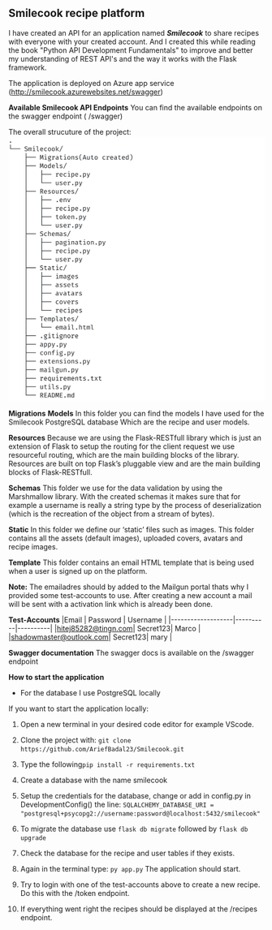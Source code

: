 ## Smilecook recipe platform

I have created an API for an application named _**Smilecook**_ to share recipes with everyone with your created account. And I created this while reading the book "Python API Development Fundamentals" to improve and better my understanding of REST API's and the way it works with the Flask framework.

The application is deployed on Azure app service 
(http://smilecook.azurewebsites.net/swagger)

**Available Smilecook API Endpoints**
You can find the available endpoints on the swagger endpoint ( /swagger)

The overall strucuture of the project:
![structure of the project](/documentation/project_structure.jpg)


**Migrations**
**Models**
In this folder you can find the models I have used for the Smilecook PostgreSQL database
Which are the recipe and user models.

**Resources**
Because we are using the Flask-RESTfull library which is just an extension of Flask
to setup the routing for the client request we use resourceful routing, which are the main building blocks of the library. Resources are built on top Flask’s pluggable view and are the main building blocks of Flask-RESTfull.


**Schemas**
This folder we use for the data validation by using the Marshmallow library.
With the created schemas it makes sure that for example a username is really a string type by the process of deserialization (which is the recreation of the object from a stream of bytes).

**Static**
In this folder we define our ‘static’ files such as images. This folder contains all the assets (default images), uploaded covers, avatars and recipe images.

**Template**
This folder contains an email HTML template that is being used when a user is signed up on the platform.

**Note:**
The emailadres should by added to the Mailgun portal thats why I provided some
test-accounts to use. After creating a new account a mail will be sent with a activation link which is already been done.

**Test-Accounts**
|Email              | Password | Username |
|-------------------|----------|----------|
|hitej85282@tingn.com| Secret123| Marco    |
|shadowmaster@outlook.com| Secret123| mary |


**Swagger documentation**
The swagger docs is available on the /swagger endpoint


**How to start the application**
* For the database I use PostgreSQL locally

If you want to start the application locally:
1. Open a new terminal in your desired code editor for example VScode.
2. Clone the project with: `git clone https://github.com/AriefBadal23/Smilecook.git`
3. Type the following`pip install -r requirements.txt`

4. Create a database with the name smilecook
5. Setup the credentials for the database, change or add in config.py in DevelopmentConfig() the line:  `SQLALCHEMY_DATABASE_URI = "postgresql+psycopg2://username:password@localhost:5432/smilecook"`

6. To migrate the database use `flask db migrate` followed by `flask db upgrade`
7. Check the database for the recipe and user tables if they exists.
8. Again in the terminal type: `py app.py` The application should start.
9. Try to login with one of the test-accounts above to create a new recipe. Do this with the /token endpoint.
10.  If everything went right the recipes should be displayed at the /recipes endpoint.